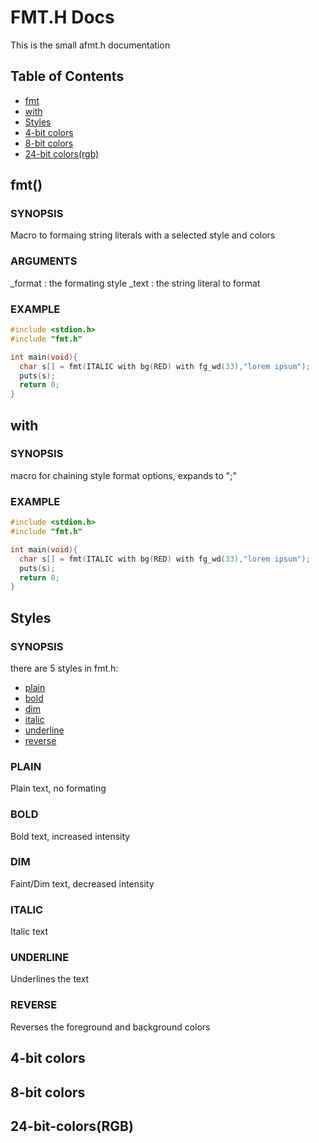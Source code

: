 # FMT.H Docs

This is the small afmt.h documentation

## Table of Contents

- [fmt](<#fmt()>)
- [with](#with)
- [Styles](#styles)
- [4-bit colors](#4-bit-colors)
- [8-bit colors](#8-bit-colors)
- [24-bit colors(rgb)](#24-bit-colorsRGB)
## fmt()

### SYNOPSIS

Macro to formaing string literals with a
selected style and colors

### ARGUMENTS

\_format : the formating style
\_text : the string literal to format

### EXAMPLE

```c
#include <stdion.h>
#include "fmt.h"

int main(void){
  char s[] = fmt(ITALIC with bg(RED) with fg_wd(33),"lorem ipsum");
  puts(s);
  return 0;
}
```

## with

### SYNOPSIS

macro for chaining style format options, expands to ";"

### EXAMPLE

```c
#include <stdion.h>
#include "fmt.h"

int main(void){
  char s[] = fmt(ITALIC with bg(RED) with fg_wd(33),"lorem ipsum");
  puts(s);
  return 0;
}
```

## Styles

### SYNOPSIS

there are 5 styles in fmt.h:

- [plain](#PLAIN)
- [bold](#BOLD)
- [dim](#DIM)
- [italic](#ITALIC)
- [underline](#UNDERLINE)
- [reverse](#REVERSE)

### PLAIN

Plain text, no formating

### BOLD

Bold text, increased intensity

### DIM

Faint/Dim text, decreased intensity

### ITALIC

Italic text

### UNDERLINE

Underlines the text

### REVERSE

Reverses the foreground and background colors

## 4-bit colors

## 8-bit colors

## 24-bit-colors(RGB)
